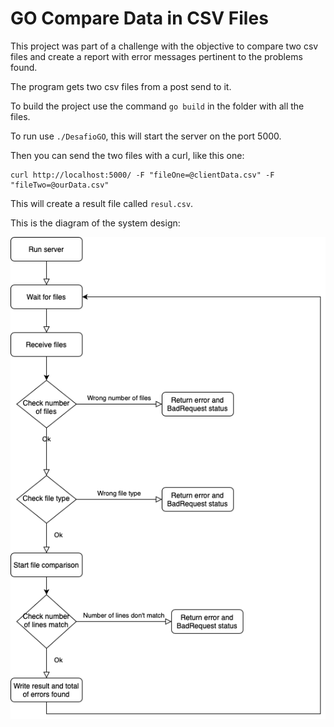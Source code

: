 # GO Compare Data in CSV Files

This project was part of a challenge with the objective to compare two csv files and create a report with error messages pertinent to the problems found.

The program gets two csv files from a post send to it.

To build the project use the command ```go build``` in the folder with all the files.

To run use ```./DesafioGO```, this will start the server on the port 5000.

Then you can send the two files with a curl, like this one:

```
curl http://localhost:5000/ -F "fileOne=@clientData.csv" -F "fileTwo=@ourData.csv"
```

This will create a result file called ```resul.csv```.

This is the diagram of the system design:

![](Diagram.png)
